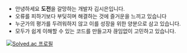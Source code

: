 - 안녕하세요 **도전**을 갈망하는 개발자 김시은입니다.
- 오류를 피하기보다 부딪히며 해결하는 것에 즐거운을 느끼고 있습니다
- 누군가의 평가를 두려워하지 않고 이를 성장을 위한 양분으로 삼고 있습니다.
- 모두가 쉽게 이해할 수 있는 코드를 만들고자 끊임없이 고민하고 있습니다. 




[![Solved.ac 프로필](http://mazassumnida.wtf/api/v2/generate_badge?boj=see030)](https://solved.ac/see030)
